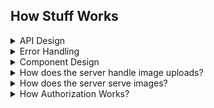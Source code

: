 ## How Stuff Works

<details>
<summary>
API Design
</summary>

The server [routes](https://github.com/nizans/graphology-web-project/blob/122ab1df901213c8e9f5c6c1a52aef1f82275614/server.js#L16) all `/api` requests to the [API router](https://github.com/nizans/graphology-web-project/blob/main/routes/api.routes.js#L2).<br>
The API Router routes the requests to the desired component router. If route is invalid passes an error to the next middleware.<br>
The component router passes the request to the component controller, which calls the component service and passes any data if needed, then waits for the service to respond or throw an error.<br>
The service first validates the data with [joi](https://joi.dev/), and throws an error if data is invalid in order to fail fast before reaching the data layer. If data was valid, then the service handles any necessary business logic and calls the component DAL, passing data if needed.<br>
The DAL communicates with the DB, sending and/or receiving data, and returns the result to the service.<br>
The controller then responds to the client or passes the error to the next middleware.<br><br>

<img src="./docs/diagrams/API design.png" />

> See [Component Design](#component-design), [Error Handleing](#error-handleing)

</details>

<details>
<summary>
Error Handling
</summary>

The error handling in the server comprises the [ErrorHandle class](https://github.com/nizans/graphology-web-project/blob/122ab1df901213c8e9f5c6c1a52aef1f82275614/components/error/error.model.js#L1), a [middleware](https://github.com/nizans/graphology-web-project/blob/122ab1df901213c8e9f5c6c1a52aef1f82275614/components/error/handleError.js#L4), a [controller](https://github.com/nizans/graphology-web-project/blob/main/components/error/error.controller.js), and the [constants file](https://github.com/nizans/graphology-web-project/blob/main/components/error/error.constants.js).<br>

The ErrorHandle class extends the Error object and includes the fields:

- statusCode: the HTTP status code
- clientMessage: a message to send to the client
- message: the original error message or a message for the server usage
- isOperational: is the error an [operational error](https://github.com/goldbergyoni/nodebestpractices/blob/master/sections/errorhandling/operationalvsprogrammererror.md)?

The error handling middleware is located as the [last middleware of the server](https://github.com/nizans/graphology-web-project/blob/122ab1df901213c8e9f5c6c1a52aef1f82275614/server.js#L24), so if an error occurs anywhere in the app, it should reach the middleware.<br>
It then [checks](https://github.com/nizans/graphology-web-project/blob/122ab1df901213c8e9f5c6c1a52aef1f82275614/components/error/handleError.js#L5) if the error is an instance of ErrorHandle and if so sends the response, otherwise, it passes the error to the error controller and then responds with the returned error.

The error controller receives an error object and returns a corresponding ErrorHandle instance containing a message and a status code to the middleware.<br>
For example, if the [controller](https://github.com/nizans/graphology-web-project/blob/122ab1df901213c8e9f5c6c1a52aef1f82275614/components/error/error.controller.js#L5) receives a [mongoose validation error](https://github.com/nizans/graphology-web-project/blob/122ab1df901213c8e9f5c6c1a52aef1f82275614/components/error/mongo.error.controller.js#L28), it calls the [handleValidationError](https://github.com/nizans/graphology-web-project/blob/122ab1df901213c8e9f5c6c1a52aef1f82275614/components/error/mongo.error.controller.js#L11) method and returns the ErrorHandle instance<br>
If the controller did not recognize the error, it would return an [ErrorHandle with a 500 status code and an 'unknown server error'](https://github.com/nizans/graphology-web-project/blob/122ab1df901213c8e9f5c6c1a52aef1f82275614/components/error/mongo.error.controller.js#L38) response.

The error constants file contains some ready-to-use ErrorHandle instances.<br>
For example, an [incorrect email error](https://github.com/nizans/graphology-web-project/blob/122ab1df901213c8e9f5c6c1a52aef1f82275614/components/error/error.constants.js#L24) when an admin tries to [log in](https://github.com/nizans/graphology-web-project/blob/122ab1df901213c8e9f5c6c1a52aef1f82275614/components/admin/admin.DAL.js#L13).<br>
The constants file was created to reduce code repetition and remove undesired and confusing code around the app.<br>
For example, without the constants file, extra code and confusing strings:

```javascript
  async login(email, password) {
    const admin = await this.Model.findOne({ email });
    if (!admin) new ErrorHandle(401, 'Email does not exists', null, 'אימייל לא קיים', true);
    if (!(await admin.validatePassword(password))) new ErrorHandle(401, 'Incorrect password', null, 'סיסמא שגויה', true);
    return await this.Model.findOne({ email }).select('name email _id');
  }
```

With the constants file, a cleaner, more readable code:

```javascript
  async login(email, password) {
    const admin = await this.Model.findOne({ email });
    if (!admin) throw EMAIL_NOT_EXISTS;
    if (!(await admin.validatePassword(password))) throw LOGIN_INCORRECT_PASS;
    return await this.Model.findOne({ email }).select('name email _id');
  }
```

This design allows controlling all of the errors in one place and enabling easy changes and control of the response.

<img src="./docs/diagrams/Error Handler.png" />

</details>

<details>
<summary>
<a name="component-design"></a>Component Design
</summary>

A component comprises some or all of the router, controller, service, DAL, and model layers. Inspired by [nodebestpractices](https://github.com/goldbergyoni/nodebestpractices/blob/master/sections/projectstructre/breakintcomponents.md)<br>
To minimize code duplication, I created [classes](https://github.com/nizans/graphology-web-project/tree/main/base) for each of these layers:

- [ComponentRouter](https://github.com/nizans/graphology-web-project/blob/main/base/ComponentRouter.js): routes the request to the correct controller ([e.g.](https://github.com/nizans/graphology-web-project/blob/122ab1df901213c8e9f5c6c1a52aef1f82275614/base/ComponentRouter.js#L18))
- [Controller](https://github.com/nizans/graphology-web-project/blob/122ab1df901213c8e9f5c6c1a52aef1f82275614/base/Controller.js#L3): Call the service and pass any data. Then send back the response or passes the caught error (e.g., [post](https://github.com/nizans/graphology-web-project/blob/122ab1df901213c8e9f5c6c1a52aef1f82275614/base/Controller.js#L8)).
- [Service](https://github.com/nizans/graphology-web-project/blob/122ab1df901213c8e9f5c6c1a52aef1f82275614/base/Service.js#L7): handle business logic, call DAL (e.g., [deleting images after an item was deleted](https://github.com/nizans/graphology-web-project/blob/122ab1df901213c8e9f5c6c1a52aef1f82275614/base/Service.js#L21)).
- [DAL](https://github.com/nizans/graphology-web-project/blob/122ab1df901213c8e9f5c6c1a52aef1f82275614/base/DAL.js#L13): communicating with MongoDB using [mongoose](https://mongoosejs.com/).

Every component inherits the needed base class and overrides and adds any required fields and methods.<br>
For example, the [admin component](https://github.com/nizans/graphology-web-project/tree/main/components/admin) has very different requirements than most of the other components, so there are many overrides (e.g., [admin.service](https://github.com/nizans/graphology-web-project/blob/122ab1df901213c8e9f5c6c1a52aef1f82275614/components/admin/admin.service.js#L24)),
but the articles, books, and contents components use the exact methods (e.g. [books.DAL](https://github.com/nizans/graphology-web-project/blob/main/components/books/book.DAL.js), [articles.DAL](https://github.com/nizans/graphology-web-project/blob/main/components/articles/article.DAL.js)).<br>
The classes make it easy to add more components but also allowing flexibility and creating more complex components.<br>
It also helps the client expect a similar response.<br>
For example, a GET request to [get some articles](https://github.com/nizans/graphology-web-project/blob/122ab1df901213c8e9f5c6c1a52aef1f82275614/base/DAL.js#L33) will have a similar response to a request to [get some books](https://github.com/nizans/graphology-web-project/blob/122ab1df901213c8e9f5c6c1a52aef1f82275614/base/DAL.js#L33):

```
GET /api/articles
GET /api/books
```

Will have a similar response:

<!-- prettier-ignore-start -->
```yaml
{ 
    'page': 0,
    'sorted_by': '-uploadDate',
    'pages': <number of pages>, 
    'found_items': <number of items found>, 
    'payload': [
        ...<array of books or articles items>
    ] 
}
```
<!-- prettier-ignore-end -->

</details>

<details>
<summary>
How does the server handle image uploads?
</summary>

The server uses the [uploadImages](https://github.com/nizans/graphology-web-project/blob/main/middleware/uploadImages.js) middleware, which includes the following steps:

1. [uploadImage](https://github.com/nizans/graphology-web-project/blob/main/middleware/uploadImages.js): Multer function, filters the unwanted filetypes and saves the file locally
2. [imageResizer](https://github.com/nizans/graphology-web-project/blob/main/utils/imageResizer.js): Saves a local thumbnail-sized copy
3. [addImagePrefix](https://github.com/nizans/graphology-web-project/blob/122ab1df901213c8e9f5c6c1a52aef1f82275614/middleware/uploadImages.js#L26): Adds an image/images field to the request body, including the correct pathname for each image.
4. [uploadToS3](https://github.com/nizans/graphology-web-project/blob/main/middleware/uploadToS3.js): Uploads the images to the S3 bucket while keeping the same pathname (will be used later to serve the images back to the client)
5. [deleteTempImages](https://github.com/nizans/graphology-web-project/blob/122ab1df901213c8e9f5c6c1a52aef1f82275614/middleware/deleteTempImages.js#L3): Deletes the local files

### Example:

The following request containing 3 image fields:

```http
POST /api/articles
Content-Type: multipart/form-data
body:
{
image: (binary)
image: (binary)
image: (binary)
}

```

Will respond with:

```json
{
  "images": [
    {
      "full": "/images/filname1.JPG",
      "thumb": "/thumbs/filname1.JPG",
      "_id": "61645b0b08ece613c05acfd5"
    },
    {
      "full": "/images/filename2.JPG",
      "thumb": "/thumbs/filename2.JPG",
      "_id": "61645b0b08ece613c05acfd6"
    },
    {
      "full": "/images/filename3.JPG",
      "thumb": "/thumbs/filename3.JPG",
      "_id": "61645b0b08ece613c05acfd7"
    }
  ]
}
```

</details>

<details>
<summary>How does the server serve images?</summary>

All the image files are stored in an S3 bucket that can be accessed only by the server.
Each file has a full-sized and a thumb-size copy.

Both files share the same file name but are located in different folders in the bucket (different prefixes).

[images.routes](https://github.com/nizans/graphology-web-project/blob/122ab1df901213c8e9f5c6c1a52aef1f82275614/routes/images.routes.js#L6) will handle GET requests to `/images/:name` or `/thumbs/:name`, get the [file stream from S3](https://github.com/nizans/graphology-web-project/blob/122ab1df901213c8e9f5c6c1a52aef1f82275614/routes/images.routes.js#L6), and [pipe](https://github.com/nizans/graphology-web-project/blob/122ab1df901213c8e9f5c6c1a52aef1f82275614/routes/images.routes.js#L6) it back to the client.

This makes it easy to change from S3 bucket to local static folders without too much code rewrite, as the S3 buckets act as an extension to the server.

<img src="./docs/diagrams/Serving images.png" />

</details>

<details><summary>How Authorization Works?</summary>

The app uses a secure cookie containing [JWT](https://jwt.io/) to authorize requests.<br>
When a POST to /auth/login or /auth/refresh succeeds, the [server sets a secure cookie](https://github.com/nizans/graphology-web-project/blob/8854c175c4eb521db47e6f8527eb5fedff49bd57/components/auth/auth.controller.js#L30) containing a JWT with a relatively short expiry.<br>

On every successful login, the client receives the secure cookie with the JWT, the user info, and another JWT, called a refresh token, which the server stores a copy of in the DB.<br>

The refresh token can then be used for silent logins and renewing the cookie.<br>
So on every POST request to /auth/refresh, the server looks for the refresh token in the request body, checks if it exists in the DB, then verify it.<br>
If everything is successful, the client receives a new cookie with a fresh JWT.<br>

When the client makes a DELETE request to /auth/logout, the server removes the cookie and deletes the refresh token from the DB ([code reference](https://github.com/nizans/graphology-web-project/blob/8854c175c4eb521db47e6f8527eb5fedff49bd57/components/auth/auth.controller.js#L37)). <br>

The [protectRoute](https://github.com/nizans/graphology-web-project/blob/main/middleware/protectRoute.js#L5) middleware restrict any POST, DELETE, PUT, and PATCH requests that do not have a valid JWT cookie.<br>

</details>
